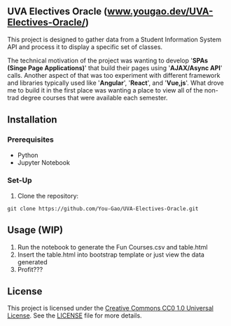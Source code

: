 ## UVA Electives Oracle (www.yougao.dev/UVA-Electives-Oracle/)
This project is designed to gather data from a Student Information System API and process it to display a specific set of classes.

The technical motivation of the project was wanting to develop '**SPAs (Singe Page Applications)**' that build their pages using '**AJAX/Async API**' calls. Another aspect of that was too experiment with different framework and libraries typically used like '**Angular**', '**React**', and '**Vue,js**'. What drove me to build it in the first place was wanting a place to view all of the non-trad degree courses that were available each semester.

## Installation

### Prerequisites

- Python
- Jupyter Notebook

### Set-Up

1. Clone the repository:
```
git clone https://github.com/You-Gao/UVA-Electives-Oracle.git
```

## Usage (WIP)
1. Run the notebook to generate the Fun Courses.csv and table.html
2. Insert the table.html into bootstrap template or just view the data generated
3. Profit???

## License
This project is licensed under the [Creative Commons CC0 1.0 Universal License](https://creativecommons.org/publicdomain/zero/1.0/). See the [LICENSE](LICENSE) file for more details.

